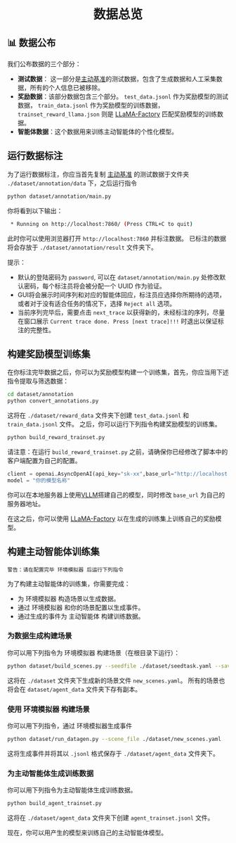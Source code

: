 <div align= "center">
    <h1> 数据总览 </h1>
</div>

## 📊 数据公布

我们公布数据的三个部分：
- **测试数据**： 这一部分是[主动基准](../eval/README.md)的测试数据，包含了生成数据和人工采集数据，所有的个人信息已被移除。
- **奖励数据**：该部分数据包含三个部分。 `test_data.jsonl` 作为奖励模型的测试数据， `train_data.jsonl` 作为奖励模型的训练数据， `trainset_reward_llama.json` 则是 [LLaMA-Factory](https://github.com/hiyouga/LLaMA-Factory) 匹配奖励模型的训练数据。
- **智能体数据**：这个数据用来训练主动智能体的个性化模型。


## 运行数据标注
为了运行数据标注，你应当首先复制 [主动基准](../eval/README.md) 的测试数据于文件夹 `./dataset/annotation/data` 下，之后运行指令

```bash
python dataset/annotation/main.py
```

你将看到以下输出：

```bash
 * Running on http://localhost:7860/ (Press CTRL+C to quit)
```
此时你可以使用浏览器打开 `http://localhost:7860` 并标注数据。
已标注的数据将会存放于 `./dataset/annotation/result` 文件夹下。

提示：
- 默认的登陆密码为 `password`, 可以在 `dataset/annotation/main.py` 处修改默认密码，每个标注员将会被分配一个 UUID 作为验证。
- GUI将会展示时间序列和对应的智能体回应，标注员应选择你所期待的选项，或者对于没有适合任务的情况下，选择 `Reject all` 选项。
- 当前序列完毕后，需要点击 `next_trace` 以获得新的，未经标注的序列，尽量在窗口展示 `Current trace done. Press [next trace]!!!` 时退出以保证标注的完整性。

## 构建奖励模型训练集
在你标注完毕数据之后，你可以为奖励模型构建一个训练集，首先，你应当用下述指令提取与筛选数据：
```bash
cd dataset/annotation
python convert_annotations.py
```
这将在 `./dataset/reward_data` 文件夹下创建 `test_data.jsonl` 和 `train_data.jsonl` 文件。
之后，你可以运行下列指令构建奖励模型的训练集。

```bash
python build_reward_trainset.py
```
请注意：在运行 `build_reward_trainset.py` 之前，请确保你已经修改了脚本中的客户端配置为自己的配置。
```python
client = openai.AsyncOpenAI(api_key="sk-xx",base_url="http://localhost:8000/v1/")
model = "你的模型名称"
```

你可以在本地服务器上使用[VLLM](https://github.com/vllm-project/vllm)搭建自己的模型，同时修改 `base_url` 为自己的服务器地址。

在这之后，你可以使用 [LLaMA-Factory](https://github.com/hiyouga/LLaMA-Factory) 以在生成的训练集上训练自己的奖励模型。

## 构建主动智能体训练集
```Plaintext
警告：请在配置完毕 环境模拟器 后运行下列指令
```

为了构建主动智能体的训练集，你需要完成：
- 为 环境模拟器 构造场景以生成数据。
- 通过 环境模拟器 和你的场景配置以生成事件。
- 通过生成的事件为 主动智能体 构建训练数据。

### 为数据生成构建场景
你可以用下列指令为 环境模拟器 构建场景（在根目录下运行）：
```bash
python dataset/build_scenes.py --seedfile ./dataset/seedtask.yaml --savefile ./dataset/new_scenes.yaml
```

这将在 `./dataset` 文件夹下生成新的场景文件 `new_scenes.yaml`。
所有的场景也将会在 `dataset/agent_data` 文件夹下存有副本。

### 使用 环境模拟器 构建场景
你可以用下列指令，通过 环境模拟器生成事件

```bash
python dataset/run_datagen.py --scene_file ./dataset/new_scenes.yaml
```

这将生成事件并将其以 `.jsonl` 格式保存于 `./dataset/agent_data` 文件夹下。

### 为主动智能体生成训练数据
你可以用下列指令为主动智能体生成训练数据。
```bash
python build_agent_trainset.py
```

这将在 `./dataset/agent_data` 文件夹下创建 `agent_trainset.jsonl` 文件。

现在，你可以用产生的模型来训练自己的主动智能体模型。
